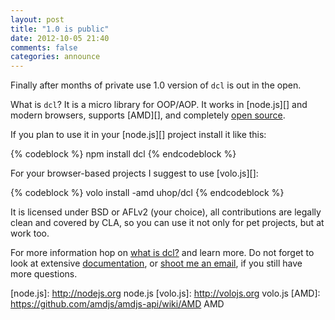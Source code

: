 ```yaml
---
layout: post
title: "1.0 is public"
date: 2012-10-05 21:40
comments: false
categories: announce
---
```


Finally after months of private use 1.0 version of `dcl` is out
in the open.

What is `dcl`? It is a micro library for OOP/AOP. It works in
[node.js][] and modern browsers, supports [AMD][], and completely
[open source](http://github.com/uhop/dcl).

<!-- More -->

If you plan to use it in your [node.js][] project install it
like this:

{% codeblock %}
npm install dcl
{% endcodeblock %}

For your browser-based projects I suggest to use [volo.js][]:

{% codeblock %}
volo install -amd uhop/dcl
{% endcodeblock %}

It is licensed under BSD or AFLv2 (your choice), all contributions
are legally clean and covered by CLA, so you can use it not only
for pet projects, but at work too.

For more information hop on [what is dcl?](/about/) and learn more.
Do not forget to look at extensive [documentation](/1.x/docs/), or
[shoot me an email](mailto:eugene@dcljs.org), if you still have
more questions.

[node.js]:  http://nodejs.org   node.js
[volo.js]:  http://volojs.org   volo.js
[AMD]:      https://github.com/amdjs/amdjs-api/wiki/AMD   AMD